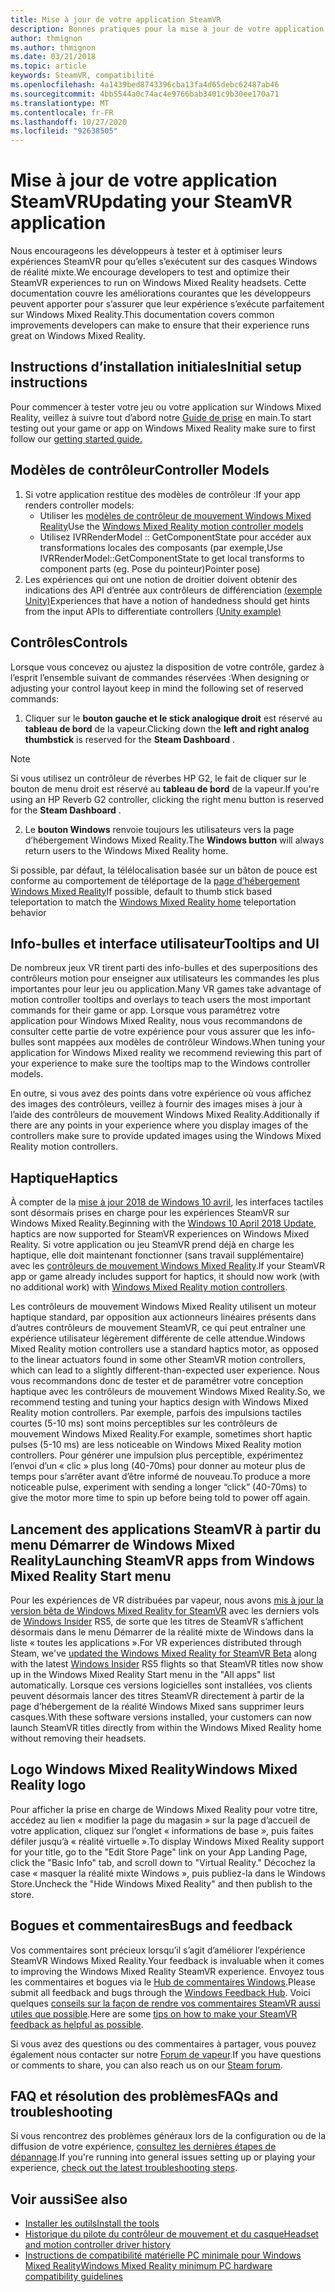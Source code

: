 ```yaml
---
title: Mise à jour de votre application SteamVR
description: Bonnes pratiques pour la mise à jour de votre application SteamVR afin d’optimiser la compatibilité avec les casques de Windows Mixed Reality.
author: thmignon
ms.author: thmignon
ms.date: 03/21/2018
ms.topic: article
keywords: SteamVR, compatibilité
ms.openlocfilehash: 4a1439bed8743396cba13fa4d65debc62487ab46
ms.sourcegitcommit: 4bb5544a0c74ac4e9766bab3401c9b30ee170a71
ms.translationtype: MT
ms.contentlocale: fr-FR
ms.lasthandoff: 10/27/2020
ms.locfileid: "92638505"
---
```

# <a name="updating-your-steamvr-application"></a><span data-ttu-id="5a10e-104">Mise à jour de votre application SteamVR</span><span class="sxs-lookup"><span data-stu-id="5a10e-104">Updating your SteamVR application</span></span>
<span data-ttu-id="5a10e-105">Nous encourageons les développeurs à tester et à optimiser leurs expériences SteamVR pour qu’elles s’exécutent sur des casques Windows de réalité mixte.</span><span class="sxs-lookup"><span data-stu-id="5a10e-105">We encourage developers to test and optimize their SteamVR experiences to run on Windows Mixed Reality headsets.</span></span> <span data-ttu-id="5a10e-106">Cette documentation couvre les améliorations courantes que les développeurs peuvent apporter pour s’assurer que leur expérience s’exécute parfaitement sur Windows Mixed Reality.</span><span class="sxs-lookup"><span data-stu-id="5a10e-106">This documentation covers common improvements developers can make to ensure that their experience runs great on Windows Mixed Reality.</span></span>

## <a name="initial-setup-instructions"></a><span data-ttu-id="5a10e-107">Instructions d’installation initiales</span><span class="sxs-lookup"><span data-stu-id="5a10e-107">Initial setup instructions</span></span>

<span data-ttu-id="5a10e-108">Pour commencer à tester votre jeu ou votre application sur Windows Mixed Reality, veillez à suivre tout d’abord notre [Guide de prise](https://aka.ms/WindowsMixedRealitySteamVR) en main.</span><span class="sxs-lookup"><span data-stu-id="5a10e-108">To start testing out your game or app on Windows Mixed Reality make sure to first follow our [getting started guide.](https://aka.ms/WindowsMixedRealitySteamVR)</span></span>

## <a name="controller-models"></a><span data-ttu-id="5a10e-109">Modèles de contrôleur</span><span class="sxs-lookup"><span data-stu-id="5a10e-109">Controller Models</span></span>
1. <span data-ttu-id="5a10e-110">Si votre application restitue des modèles de contrôleur :</span><span class="sxs-lookup"><span data-stu-id="5a10e-110">If your app renders controller models:</span></span>
    * <span data-ttu-id="5a10e-111">Utiliser les [modèles de contrôleur de mouvement Windows Mixed Reality](../../design/motion-controllers.md#rendering-the-motion-controller-model)</span><span class="sxs-lookup"><span data-stu-id="5a10e-111">Use the [Windows Mixed Reality motion controller models](../../design/motion-controllers.md#rendering-the-motion-controller-model)</span></span>
    * <span data-ttu-id="5a10e-112">Utilisez IVRRenderModel :: GetComponentState pour accéder aux transformations locales des composants (par exemple,</span><span class="sxs-lookup"><span data-stu-id="5a10e-112">Use IVRRenderModel::GetComponentState to get local transforms to component parts (eg.</span></span> <span data-ttu-id="5a10e-113">Pose du pointeur)</span><span class="sxs-lookup"><span data-stu-id="5a10e-113">Pointer pose)</span></span>
2. <span data-ttu-id="5a10e-114">Les expériences qui ont une notion de droitier doivent obtenir des indications des API d’entrée aux contrôleurs de différenciation [(exemple Unity)](../unity/gestures-and-motion-controllers-in-unity.md#unity-buttonaxis-mapping-table)</span><span class="sxs-lookup"><span data-stu-id="5a10e-114">Experiences that have a notion of handedness should get hints from the input APIs to differentiate controllers [(Unity example)](../unity/gestures-and-motion-controllers-in-unity.md#unity-buttonaxis-mapping-table)</span></span>

## <a name="controls"></a><span data-ttu-id="5a10e-115">Contrôles</span><span class="sxs-lookup"><span data-stu-id="5a10e-115">Controls</span></span>

<span data-ttu-id="5a10e-116">Lorsque vous concevez ou ajustez la disposition de votre contrôle, gardez à l’esprit l’ensemble suivant de commandes réservées :</span><span class="sxs-lookup"><span data-stu-id="5a10e-116">When designing or adjusting your control layout keep in mind the following set of reserved commands:</span></span>
1. <span data-ttu-id="5a10e-117">Cliquer sur le **bouton gauche et le stick analogique droit** est réservé au **tableau de bord** de la vapeur.</span><span class="sxs-lookup"><span data-stu-id="5a10e-117">Clicking down the **left and right analog thumbstick** is reserved for the **Steam Dashboard** .</span></span>

> [!NOTE]
> <span data-ttu-id="5a10e-118">Si vous utilisez un contrôleur de réverbes HP G2, le fait de cliquer sur le bouton de menu droit est réservé au **tableau de bord** de la vapeur.</span><span class="sxs-lookup"><span data-stu-id="5a10e-118">If you're using an HP Reverb G2 controller, clicking the right menu button is reserved for the **Steam Dashboard** .</span></span>

2. <span data-ttu-id="5a10e-119">Le **bouton Windows** renvoie toujours les utilisateurs vers la page d’hébergement Windows Mixed Reality.</span><span class="sxs-lookup"><span data-stu-id="5a10e-119">The **Windows button** will always return users to the Windows Mixed Reality home.</span></span>

<span data-ttu-id="5a10e-120">Si possible, par défaut, la télélocalisation basée sur un bâton de pouce est conforme au comportement de téléportage de la [page d’hébergement Windows Mixed Reality](../../discover/navigating-the-windows-mixed-reality-home.md#getting-around-your-home)</span><span class="sxs-lookup"><span data-stu-id="5a10e-120">If possible, default to thumb stick based teleportation to match the [Windows Mixed Reality home](../../discover/navigating-the-windows-mixed-reality-home.md#getting-around-your-home) teleportation behavior</span></span>

## <a name="tooltips-and-ui"></a><span data-ttu-id="5a10e-121">Info-bulles et interface utilisateur</span><span class="sxs-lookup"><span data-stu-id="5a10e-121">Tooltips and UI</span></span>

<span data-ttu-id="5a10e-122">De nombreux jeux VR tirent parti des info-bulles et des superpositions des contrôleurs motion pour enseigner aux utilisateurs les commandes les plus importantes pour leur jeu ou application.</span><span class="sxs-lookup"><span data-stu-id="5a10e-122">Many VR games take advantage of motion controller tooltips and overlays to teach users the most important commands for their game or app.</span></span> <span data-ttu-id="5a10e-123">Lorsque vous paramétrez votre application pour Windows Mixed Reality, nous vous recommandons de consulter cette partie de votre expérience pour vous assurer que les info-bulles sont mappées aux modèles de contrôleur Windows.</span><span class="sxs-lookup"><span data-stu-id="5a10e-123">When tuning your application for Windows Mixed reality we recommend reviewing this part of your experience to make sure the tooltips map to the Windows controller models.</span></span>

<span data-ttu-id="5a10e-124">En outre, si vous avez des points dans votre expérience où vous affichez des images des contrôleurs, veillez à fournir des images mises à jour à l’aide des contrôleurs de mouvement Windows Mixed Reality.</span><span class="sxs-lookup"><span data-stu-id="5a10e-124">Additionally if there are any points in your experience where you display images of the controllers make sure to provide updated images using the Windows Mixed Reality motion controllers.</span></span>

## <a name="haptics"></a><span data-ttu-id="5a10e-125">Haptique</span><span class="sxs-lookup"><span data-stu-id="5a10e-125">Haptics</span></span>

<span data-ttu-id="5a10e-126">À compter de la [mise à jour 2018 de Windows 10 avril](https://docs.microsoft.com/windows/mixed-reality/enthusiast-guide/release-notes-april-2018), les interfaces tactiles sont désormais prises en charge pour les expériences SteamVR sur Windows Mixed Reality.</span><span class="sxs-lookup"><span data-stu-id="5a10e-126">Beginning with the [Windows 10 April 2018 Update](https://docs.microsoft.com/windows/mixed-reality/enthusiast-guide/release-notes-april-2018), haptics are now supported for SteamVR experiences on Windows Mixed Reality.</span></span> <span data-ttu-id="5a10e-127">Si votre application ou jeu SteamVR prend déjà en charge les haptique, elle doit maintenant fonctionner (sans travail supplémentaire) avec les [contrôleurs de mouvement Windows Mixed Reality](../../design/motion-controllers.md).</span><span class="sxs-lookup"><span data-stu-id="5a10e-127">If your SteamVR app or game already includes support for haptics, it should now work (with no additional work) with [Windows Mixed Reality motion controllers](../../design/motion-controllers.md).</span></span>

<span data-ttu-id="5a10e-128">Les contrôleurs de mouvement Windows Mixed Reality utilisent un moteur haptique standard, par opposition aux actionneurs linéaires présents dans d’autres contrôleurs de mouvement SteamVR, ce qui peut entraîner une expérience utilisateur légèrement différente de celle attendue.</span><span class="sxs-lookup"><span data-stu-id="5a10e-128">Windows Mixed Reality motion controllers use a standard haptics motor, as opposed to the linear actuators found in some other SteamVR motion controllers, which can lead to a slightly different-than-expected user experience.</span></span> <span data-ttu-id="5a10e-129">Nous vous recommandons donc de tester et de paramétrer votre conception haptique avec les contrôleurs de mouvement Windows Mixed Reality.</span><span class="sxs-lookup"><span data-stu-id="5a10e-129">So, we recommend testing and tuning your haptics design with Windows Mixed Reality motion controllers.</span></span> <span data-ttu-id="5a10e-130">Par exemple, parfois des impulsions tactiles courtes (5-10 ms) sont moins perceptibles sur les contrôleurs de mouvement Windows Mixed Reality.</span><span class="sxs-lookup"><span data-stu-id="5a10e-130">For example, sometimes short haptic pulses (5-10 ms) are less noticeable on Windows Mixed Reality motion controllers.</span></span> <span data-ttu-id="5a10e-131">Pour générer une impulsion plus perceptible, expérimentez l’envoi d’un « clic » plus long (40-70ms) pour donner au moteur plus de temps pour s’arrêter avant d’être informé de nouveau.</span><span class="sxs-lookup"><span data-stu-id="5a10e-131">To produce a more noticeable pulse, experiment with sending a longer “click” (40-70ms) to give the motor more time to spin up before being told to power off again.</span></span>

## <a name="launching-steamvr-apps-from-windows-mixed-reality-start-menu"></a><span data-ttu-id="5a10e-132">Lancement des applications SteamVR à partir du menu Démarrer de Windows Mixed Reality</span><span class="sxs-lookup"><span data-stu-id="5a10e-132">Launching SteamVR apps from Windows Mixed Reality Start menu</span></span>

<span data-ttu-id="5a10e-133">Pour les expériences de VR distribuées par vapeur, nous avons [mis à jour la version bêta de Windows Mixed Reality for SteamVR](https://steamcommunity.com/games/719950/announcements/detail/1687045485866139800) avec les derniers vols de [Windows Insider](https://insider.windows.com) RS5, de sorte que les titres de SteamVR s’affichent désormais dans le menu Démarrer de la réalité mixte de Windows dans la liste « toutes les applications ».</span><span class="sxs-lookup"><span data-stu-id="5a10e-133">For VR experiences distributed through Steam, we've [updated the Windows Mixed Reality for SteamVR Beta](https://steamcommunity.com/games/719950/announcements/detail/1687045485866139800) along with the latest [Windows Insider](https://insider.windows.com) RS5 flights so that SteamVR titles now show up in the Windows Mixed Reality Start menu in the "All apps" list automatically.</span></span> <span data-ttu-id="5a10e-134">Lorsque ces versions logicielles sont installées, vos clients peuvent désormais lancer des titres SteamVR directement à partir de la page d’hébergement de la réalité Windows Mixed sans supprimer leurs casques.</span><span class="sxs-lookup"><span data-stu-id="5a10e-134">With these software versions installed, your customers can now launch SteamVR titles directly from within the Windows Mixed Reality home without removing their headsets.</span></span>

## <a name="windows-mixed-reality-logo"></a><span data-ttu-id="5a10e-135">Logo Windows Mixed Reality</span><span class="sxs-lookup"><span data-stu-id="5a10e-135">Windows Mixed Reality logo</span></span>

<span data-ttu-id="5a10e-136">Pour afficher la prise en charge de Windows Mixed Reality pour votre titre, accédez au lien « modifier la page du magasin » sur la page d’accueil de votre application, cliquez sur l’onglet « informations de base », puis faites défiler jusqu’à « réalité virtuelle ».</span><span class="sxs-lookup"><span data-stu-id="5a10e-136">To display Windows Mixed Reality support for your title, go to the "Edit Store Page" link on your App Landing Page, click the "Basic Info" tab, and scroll down to "Virtual Reality."</span></span> <span data-ttu-id="5a10e-137">Décochez la case « masquer la réalité mixte Windows », puis publiez-la dans le Windows Store.</span><span class="sxs-lookup"><span data-stu-id="5a10e-137">Uncheck the "Hide Windows Mixed Reality" and then publish to the store.</span></span>

## <a name="bugs-and-feedback"></a><span data-ttu-id="5a10e-138">Bogues et commentaires</span><span class="sxs-lookup"><span data-stu-id="5a10e-138">Bugs and feedback</span></span>

<span data-ttu-id="5a10e-139">Vos commentaires sont précieux lorsqu’il s’agit d’améliorer l’expérience SteamVR Windows Mixed Reality.</span><span class="sxs-lookup"><span data-stu-id="5a10e-139">Your feedback is invaluable when it comes to improving the Windows Mixed Reality SteamVR experience.</span></span> <span data-ttu-id="5a10e-140">Envoyez tous les commentaires et bogues via le [Hub de commentaires Windows](https://docs.microsoft.com/windows/mixed-reality/enthusiast-guide/filing-feedback).</span><span class="sxs-lookup"><span data-stu-id="5a10e-140">Please submit all feedback and bugs through the [Windows Feedback Hub](https://docs.microsoft.com/windows/mixed-reality/enthusiast-guide/filing-feedback).</span></span> <span data-ttu-id="5a10e-141">Voici quelques [conseils sur la façon de rendre vos commentaires SteamVR aussi utiles que possible](https://docs.microsoft.com/windows/mixed-reality/enthusiast-guide/using-steamvr-with-windows-mixed-reality#sharing-feedback-on-steamvr).</span><span class="sxs-lookup"><span data-stu-id="5a10e-141">Here are some [tips on how to make your SteamVR feedback as helpful as possible](https://docs.microsoft.com/windows/mixed-reality/enthusiast-guide/using-steamvr-with-windows-mixed-reality#sharing-feedback-on-steamvr).</span></span>

<span data-ttu-id="5a10e-142">Si vous avez des questions ou des commentaires à partager, vous pouvez également nous contacter sur notre [Forum de vapeur](https://steamcommunity.com/app/719950/discussions/).</span><span class="sxs-lookup"><span data-stu-id="5a10e-142">If you have questions or comments to share, you can also reach us on our [Steam forum](https://steamcommunity.com/app/719950/discussions/).</span></span>

## <a name="faqs-and-troubleshooting"></a><span data-ttu-id="5a10e-143">FAQ et résolution des problèmes</span><span class="sxs-lookup"><span data-stu-id="5a10e-143">FAQs and troubleshooting</span></span>

<span data-ttu-id="5a10e-144">Si vous rencontrez des problèmes généraux lors de la configuration ou de la diffusion de votre expérience, [consultez les dernières étapes de dépannage](https://docs.microsoft.com/windows/mixed-reality/enthusiast-guide/troubleshooting-windows-mixed-reality#steamvr).</span><span class="sxs-lookup"><span data-stu-id="5a10e-144">If you're running into general issues setting up or playing your experience, [check out the latest troubleshooting steps](https://docs.microsoft.com/windows/mixed-reality/enthusiast-guide/troubleshooting-windows-mixed-reality#steamvr).</span></span>

## <a name="see-also"></a><span data-ttu-id="5a10e-145">Voir aussi</span><span class="sxs-lookup"><span data-stu-id="5a10e-145">See also</span></span>
* [<span data-ttu-id="5a10e-146">Installer les outils</span><span class="sxs-lookup"><span data-stu-id="5a10e-146">Install the tools</span></span>](../install-the-tools.md)
* [<span data-ttu-id="5a10e-147">Historique du pilote du contrôleur de mouvement et du casque</span><span class="sxs-lookup"><span data-stu-id="5a10e-147">Headset and motion controller driver history</span></span>](https://docs.microsoft.com/windows/mixed-reality/enthusiast-guide/mixed-reality-software)
* [<span data-ttu-id="5a10e-148">Instructions de compatibilité matérielle PC minimale pour Windows Mixed Reality</span><span class="sxs-lookup"><span data-stu-id="5a10e-148">Windows Mixed Reality minimum PC hardware compatibility guidelines</span></span>](https://docs.microsoft.com/windows/mixed-reality/enthusiast-guide/windows-mixed-reality-minimum-pc-hardware-compatibility-guidelines)
